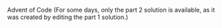 Advent of Code (For some days, only the part 2 solution is available, as it was created by editing the part 1 solution.)

